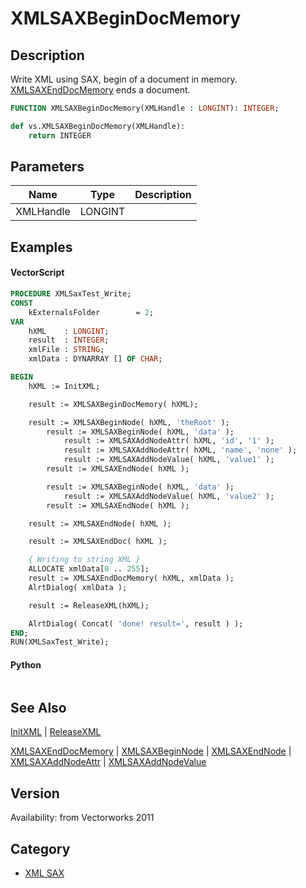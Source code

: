 # XMLSAXBeginDocMemory

## Description
Write XML using SAX, begin of a document in memory. [ XMLSAXEndDocMemory](XMLSAXEndDocMemory.md) ends a document.

```pascal
FUNCTION XMLSAXBeginDocMemory(XMLHandle : LONGINT): INTEGER;
```

```python
def vs.XMLSAXBeginDocMemory(XMLHandle):
    return INTEGER
```

## Parameters
|Name|Type|Description|
|---|---|---|
|XMLHandle|LONGINT|   |

## Examples
#### VectorScript ####
```pascal
PROCEDURE XMLSaxTest_Write;
CONST
	kExternalsFolder 		= 2;
VAR
	hXML    : LONGINT;
	result  : INTEGER;
	xmlFile : STRING;
	xmlData	: DYNARRAY [] OF CHAR;

BEGIN
	hXML := InitXML;

	result := XMLSAXBeginDocMemory( hXML);

	result := XMLSAXBeginNode( hXML, 'theRoot' );
		result := XMLSAXBeginNode( hXML, 'data' );
			result := XMLSAXAddNodeAttr( hXML, 'id', '1' );
			result := XMLSAXAddNodeAttr( hXML, 'name', 'none' );
			result := XMLSAXAddNodeValue( hXML, 'value1' );
		result := XMLSAXEndNode( hXML );

		result := XMLSAXBeginNode( hXML, 'data' );
			result := XMLSAXAddNodeValue( hXML, 'value2' );
		result := XMLSAXEndNode( hXML );

	result := XMLSAXEndNode( hXML );

	result := XMLSAXEndDoc( hXML );

	{ Writing to string XML }
	ALLOCATE xmlData[0 .. 255];
	result := XMLSAXEndDocMemory( hXML, xmlData );
	AlrtDialog( xmlData );

	result := ReleaseXML(hXML);

	AlrtDialog( Concat( 'done! result=', result ) );
END;
RUN(XMLSaxTest_Write);
```
#### Python ####
```python

```

## See Also
[InitXML](InitXML.md) | [ReleaseXML](ReleaseXML.md)

[XMLSAXEndDocMemory](XMLSAXEndDocMemory.md) | [XMLSAXBeginNode](XMLSAXBeginNode.md) | [XMLSAXEndNode](XMLSAXEndNode.md) | [XMLSAXAddNodeAttr](XMLSAXAddNodeAttr.md) | [XMLSAXAddNodeValue](XMLSAXAddNodeValue.md)

## Version
Availability: from Vectorworks 2011

## Category
* [XML SAX](../Categories/XML%20SAX.md)
